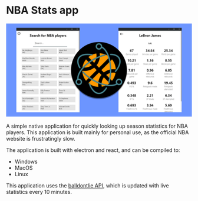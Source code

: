 # NBA Stats app

![Image illustrating how the application looks.](./assets/nba-stats-tracker.png)

A simple native application for quickly looking up season statistics for NBA players. This application is built mainly for personal use, as the official NBA website is frustratingly slow.

The application is built with electron and react, and can be compiled to:

- Windows
- MacOS
- Linux

This application uses the [balldontlie API](https://www.balldontlie.io/), which is updated with live statistics every 10 minutes.
